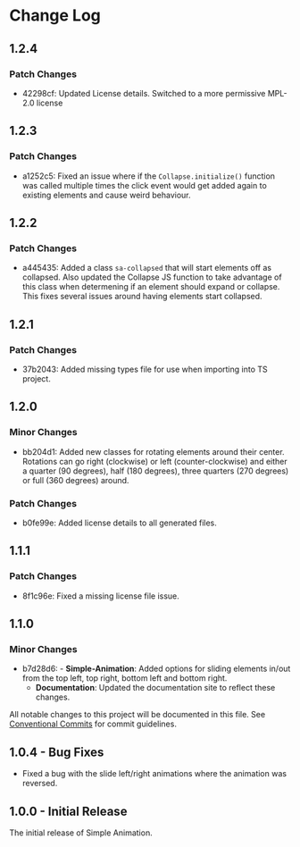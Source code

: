 # Change Log

## 1.2.4

### Patch Changes

-   42298cf: Updated License details. Switched to a more permissive MPL-2.0 license

## 1.2.3

### Patch Changes

-   a1252c5: Fixed an issue where if the `Collapse.initialize()` function was called multiple times the click event would get added again to existing elements and cause weird behaviour.

## 1.2.2

### Patch Changes

-   a445435: Added a class `sa-collapsed` that will start elements off as collapsed. Also updated the Collapse JS function to take advantage of this class when determening if an element should expand or collapse. This fixes several issues around having elements start collapsed.

## 1.2.1

### Patch Changes

-   37b2043: Added missing types file for use when importing into TS project.

## 1.2.0

### Minor Changes

-   bb204d1: Added new classes for rotating elements around their center. Rotations can go right (clockwise) or left (counter-clockwise) and either a quarter (90 degrees), half (180 degrees), three quarters (270 degrees) or full (360 degrees) around.

### Patch Changes

-   b0fe99e: Added license details to all generated files.

## 1.1.1

### Patch Changes

-   8f1c96e: Fixed a missing license file issue.

## 1.1.0

### Minor Changes

-   b7d28d6: - **Simple-Animation**: Added options for sliding elements in/out from the top left, top right, bottom left and bottom right.
    -   **Documentation**: Updated the documentation site to reflect these changes.

All notable changes to this project will be documented in this file.
See [Conventional Commits](https://conventionalcommits.org) for commit guidelines.

## 1.0.4 - Bug Fixes

-   Fixed a bug with the slide left/right animations where the animation was reversed.

## 1.0.0 - Initial Release

The initial release of Simple Animation.
